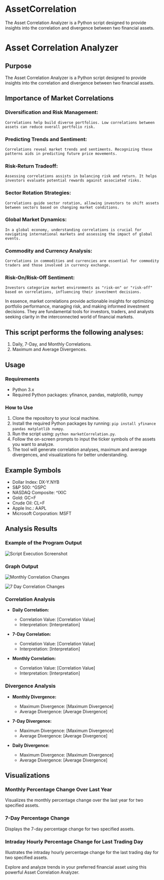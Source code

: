 # AssetCorrelation
The Asset Correlation Analyzer is a Python script designed to provide insights into the correlation and divergence between two financial assets.

# Asset Correlation Analyzer

## Purpose
The Asset Correlation Analyzer is a Python script designed to provide insights into the correlation and divergence between two financial assets. 

## Importance of Market Correlations

### Diversification and Risk Management:

    Correlations help build diverse portfolios. Low correlations between assets can reduce overall portfolio risk.

### Predicting Trends and Sentiment:

    Correlations reveal market trends and sentiments. Recognizing these patterns aids in predicting future price movements.

### Risk-Return Tradeoff:

    Assessing correlations assists in balancing risk and return. It helps investors evaluate potential rewards against associated risks.

### Sector Rotation Strategies:

    Correlations guide sector rotation, allowing investors to shift assets between sectors based on changing market conditions.

### Global Market Dynamics:

    In a global economy, understanding correlations is crucial for navigating international markets and assessing the impact of global events.

### Commodity and Currency Analysis:

    Correlations in commodities and currencies are essential for commodity traders and those involved in currency exchange.

### Risk-On/Risk-Off Sentiment:

    Investors categorize market environments as "risk-on" or "risk-off" based on correlations, influencing their investment decisions.

In essence, market correlations provide actionable insights for optimizing portfolio performance, managing risk, and making informed investment decisions. They are fundamental tools for investors, traders, and analysts seeking clarity in the interconnected world of financial markets.

## This script performs the following analyses:

1. Daily, 7-Day, and Monthly Correlations.
2. Maximum and Average Divergences.

## Usage

### Requirements

- Python 3.x
- Required Python packages: yfinance, pandas, matplotlib, numpy

### How to Use

1. Clone the repository to your local machine.
2. Install the required Python packages by running: `pip install yfinance pandas matplotlib numpy`.
3. Run the script using: `python marketCorrelation.py`.
4. Follow the on-screen prompts to input the ticker symbols of the assets you want to analyze.
5. The tool will generate correlation analyses, maximum and average divergences, and visualizations for better understanding.

## Example Symbols

- Dollar Index: DX-Y.NYB
- S&P 500: ^GSPC
- NASDAQ Composite: ^IXIC
- Gold: GC=F
- Crude Oil: CL=F
- Apple Inc.: AAPL
- Microsoft Corporation: MSFT

## Analysis Results

### Example of the Program Output
![Script Execution Screenshot](Figure_1.png)

### Graph Output
![Monthly Correlation Changes](Figure_2.png)

![7 Day Correlation Changes](Figure_3.png)

### Correlation Analysis

- **Daily Correlation:**
  - Correlation Value: [Correlation Value]
  - Interpretation: [Interpretation]

- **7-Day Correlation:**
  - Correlation Value: [Correlation Value]
  - Interpretation: [Interpretation]

- **Monthly Correlation:**
  - Correlation Value: [Correlation Value]
  - Interpretation: [Interpretation]

### Divergence Analysis

- **Monthly Divergence:**
  - Maximum Divergence: [Maximum Divergence]
  - Average Divergence: [Average Divergence]

- **7-Day Divergence:**
  - Maximum Divergence: [Maximum Divergence]
  - Average Divergence: [Average Divergence]

- **Daily Divergence:**
  - Maximum Divergence: [Maximum Divergence]
  - Average Divergence: [Average Divergence]

## Visualizations

### Monthly Percentage Change Over Last Year
Visualizes the monthly percentage change over the last year for two specified assets.

### 7-Day Percentage Change
Displays the 7-day percentage change for two specified assets.

### Intraday Hourly Percentage Change for Last Trading Day
Illustrates the intraday hourly percentage change for the last trading day for two specified assets.

Explore and analyze trends in your preferred financial asset using this powerful Asset Correlation Analyzer.
